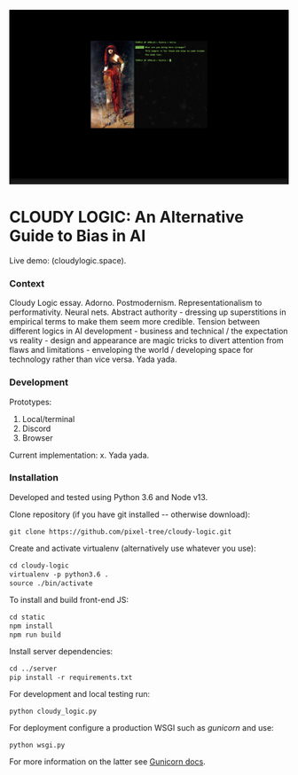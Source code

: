 ![Pythia](media/pythia.png)

# CLOUDY LOGIC: An Alternative Guide to Bias in AI

Live demo: (cloudylogic.space).

### Context

Cloudy Logic essay. Adorno. Postmodernism. Representationalism to performativity. Neural nets. Abstract authority - dressing up superstitions in empirical terms to make them seem more credible. Tension between different logics in AI development - business and technical / the expectation vs reality - design and appearance are magic tricks to divert attention from flaws and limitations - enveloping the world / developing space for technology rather than vice versa. Yada yada.

### Development

Prototypes:
1. Local/terminal
2. Discord
3. Browser

Current implementation: x.
Yada yada.

### Installation

Developed and tested using Python 3.6 and Node v13.

Clone repository (if you have git installed -- otherwise download):

```
git clone https://github.com/pixel-tree/cloudy-logic.git
```

Create and activate virtualenv (alternatively use whatever you use):

```
cd cloudy-logic
virtualenv -p python3.6 .
source ./bin/activate
```

To install and build front-end JS:

```
cd static
npm install
npm run build
```

Install server dependencies:

```
cd ../server
pip install -r requirements.txt
```

For development and local testing run:

```
python cloudy_logic.py
```

For deployment configure a production WSGI such as *gunicorn* and use:

```
python wsgi.py
```

For more information on the latter see [Gunicorn docs](https://docs.gunicorn.org/en/stable/index.html).
